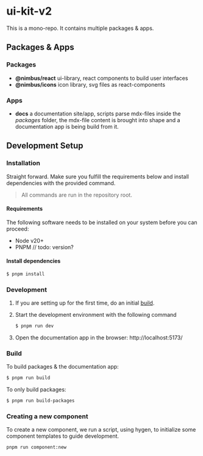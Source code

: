 # ui-kit-v2

This is a mono-repo. It contains multiple packages & apps.

## Packages & Apps

### Packages

- **@nimbus/react** ui-library, react components to build user interfaces
- **@nimbus/icons** icon library, svg files as react-components

### Apps

- **docs** a documentation site/app, scripts parse mdx-files inside the
  _packages_ folder, the mdx-file content is brought into shape and a
  documentation app is being build from it.

## Development Setup

### Installation

Straight forward. Make sure you fulfill the requirements below and install
dependencies with the provided command.

> All commands are run in the repository root.

#### Requirements

The following software needs to be installed on your system before you can
proceed:

- Node v20+
- PNPM // todo: version?

#### Install dependencies

```bash
$ pnpm install
```

### Development

1. If you are setting up for the first time, do an initial
   [build](#build).
2. Start the development environment with the following command

   ```bash
   $ pnpm run dev
   ```

3. Open the documentation app in the browser: http://localhost:5173/

### Build

To build packages & the documentation app:

```bash
$ pnpm run build
```

To only build packages:

```bash
$ pnpm run build-packages
```

### Creating a new component

To create a new component, we run a script, using hygen, to initialize some
component templates to guide development.

```bash
pnpm run component:new
```
